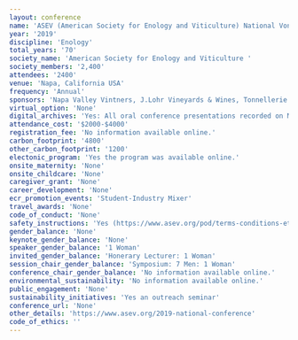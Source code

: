```yaml
---
layout: conference 
name: 'ASEV (American Society for Enology and Viticulture) National Vonference'
year: '2019'
discipline: 'Enology'
total_years: '70'
society_name: 'American Society for Enology and Viticulture '
society_members: '2,400'
attendees: '2400'
venue: 'Napa, California USA'
frequency: 'Annual'
sponsors: 'Napa Valley Vintners, J.Lohr Vineyards & Wines, Tonnellerie Radoux USA, Inc., Lallemand, Martinez Orchards, Nadalie USA, Fermentis'
virtual_option: 'None'
digital_archives: 'Yes: All oral conference presentations recorded on MP3’s are available after the National Conference. The audio recordings will also be available to order on-site at the National Conference each year (https://www.asev.org/asev-audio-recordings)'
attendance_cost: '$2000-$4000'
registration_fee: 'No information available online.'
carbon_footprint: '4800'
other_carbon_footprint: '1200'
electonic_program: 'Yes the program was available online.'
onsite_maternity: 'None'
onsite_childcare: 'None'
caregiver_grant: 'None'
career_development: 'None'
ecr_promotion_events: 'Student-Industry Mixer'
travel_awards: 'None'
code_of_conduct: 'None'
safety_instructions: 'Yes (https://www.asev.org/pod/terms-conditions-ethics)'
gender_balance: 'None'
keynote_gender_balance: 'None'
speaker_gender_balance: '1 Woman'
invited_gender_balance: 'Honerary Lecturer: 1 Woman'
session_chair_gender_balance: 'Symposium: 7 Men: 1 Woman'
conference_chair_gender_balance: 'No information available online.'
environmental_sustainability: 'No information available online.'
public_engagement: 'None'
sustainability_initiatives: 'Yes an outreach seminar'
conference_url: 'None'
other_details: 'https://www.asev.org/2019-national-conference'
code_of_ethics: ''
---
```

